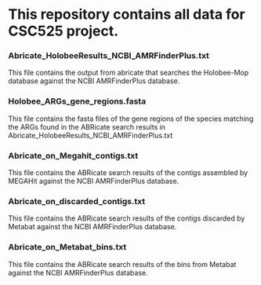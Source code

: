 # This repository contains all data for CSC525 project. 

### Abricate_HolobeeResults_NCBI_AMRFinderPlus.txt
This file contains the output from abricate that searches the Holobee-Mop database against the NCBI AMRFinderPlus database.
 
### Holobee_ARGs_gene_regions.fasta
This file contains the fasta files of the gene regions of the species matching the ARGs found in the ABRicate search results in Abricate_HolobeeResults_NCBI_AMRFinderPlus.txt

### Abricate_on_Megahit_contigs.txt
This file contains the ABRicate search results of the contigs assembled by MEGAHit against the NCBI AMRFinderPlus database.

### Abricate_on_discarded_contigs.txt

This file contains the ABRicate search results of the contigs discarded by Metabat against the NCBI AMRFinderPlus database.

### Abricate_on_Metabat_bins.txt
This file contains the ABRicate search results of the bins from Metabat against the NCBI AMRFinderPlus database.
